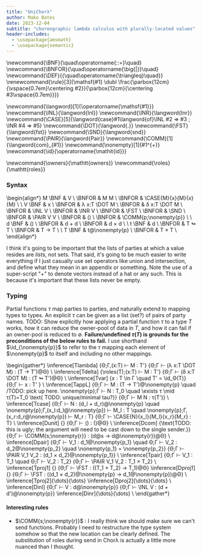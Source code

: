 ```yaml
---
title: "UniChorλ"
author: Mako Bates
date: 2023-12-04
subtitle: "choreographic lambda calculus with plurally-located values"
header-includes:
  - \usepackage{amsmath}
  - \usepackage{semantic}
---
```

\newcommand{\BNF}{\quad\operatorname{::=}\quad}
\newcommand{\BNFOR}{\quad\operatorname{\big{|}}\quad}
\newcommand{\DEF}{{\quad\operatorname{\triangleq}\quad}}
\renewcommand{\rule}[3]{\mathsf{#1} \dubl \frac{\parbox{12cm}{\vspace{0.7em}\centering #2}}{\parbox{12cm}{\centering #3\vspace{0.7em}}}}


\newcommand{\langword}[1]{\operatorname{\mathsf{#1}}}
\newcommand{\INL}{\langword{Inl}}
\newcommand{\INR}{\langword{Inr}}
\newcommand{\CASE}[5]{\langword{case}#1\langword{of}\INL #2 ⇒ #3 ; \INR #4 ⇒ #5}
\newcommand{\DOT}{\langword{.}}
\newcommand{\FST}{\langword{fst}}
\newcommand{\SND}{\langword{snd}}
\newcommand{\PAIR}{\langword{Pair}}
\newcommand{\COMM}[1]{\langword{com}_{#1}}
\newcommand{\nonempty}[1]{#1^{+}}
\newcommand{\id}{\operatorname{\mathit{id}}}

\newcommand{\owners}{\mathtt{owners}}
\newcommand{\roles}{\mathtt{roles}}
### Syntax

\begin{align*}
M  \BNF   &  V                                 \\
   \BNFOR &  M M                               \\
   \BNFOR &  \CASE{M}{x}{M}{x}{M}              \\
                                            \\
V  \BNF   &  x                                 \\
   \BNFOR &  λ x:T \DOT M                      \\
   \BNFOR &  δ x:T \DOT M                      \\
   \BNFOR &  \INL V                             \\
   \BNFOR &  \INR V                             \\
   \BNFOR &  \FST                               \\
   \BNFOR &  \SND                               \\
   \BNFOR &  \PAIR V V                          \\
   \BNFOR &  ()                                \\
   \BNFOR &  \COMM{p;\nonempty{p}}                 \\
                                            \\
d  \BNF   &  ()                                 \\
   \BNFOR &  d + d                              \\
   \BNFOR &  d × d                              \\
                                            \\
t  \BNF   &  d                                   \\
   \BNFOR &  T ↬ T                               \\
   \BNFOR &  T → T                            \\
   \\
T  \BNF   &  t@\nonempty{p}                       \\
   \BNFOR &  T × T                             \\
\end{align*}



I think it's going to be important that the lists of parties at which a value resides
are _lists_, not sets.
That said, it's going to be much easier to write everything if I just casually
use set operators
like union and intersection, and define what they mean in an appendix or something.
Note the use of a super-script "+" to denote vectors instead of a hat or any such.
This is because it's important that these lists never be empty.



### Typing

Partial functions $τ$ map parties to parties,
and naturally extend to mapping types to types.
An explicit $τ$ can be given as a list (set?) of pairs of party names.
TODO: Show explicitly how applying a partial function $τ$ to a type $T$ works,
how it can reduce the owner-pool of data in $T$,
and how it can fail if an owner-pool is reduced to $\emptyset$.
**Failure/undefined $τ(T)$ is grounds for the preconditions of the below rules to fail.**
I use shorthand $\id_{\nonempty{p}}$ to refer to the $τ$ mapping each element of $\nonempty{p}$
to itself and including no other mappings.

\begin{gather*}
\inference[Tlambda]
          {Θ;Γ,(x:T) ⊢ M : T'}
          {Θ;Γ ⊢ (λ x:T \DOT M) : (T → T')@Θ}
          \\
\inference[Tdelta]
          {\roles(T);(x:T) ⊢ M : T'}
          {Θ;Γ ⊢ (δ x:T \DOT M) : (T ↬ T')@Θ}
          \\
\inference[Tvar]
          {x : T \in Γ \quad T' = \id_Θ(T)}
          {Θ;Γ ⊢ x : T' }
          \\
\inference[TappL]
          {Θ;Γ ⊢ M : (T → T')@\nonempty{p}  \quad  /TODO: pick up here.
           \nonempty{p};Γ ⊢ N : T_0  \quad
           \exists τ \mid τ(T)=T_0  \text{  TODO: unique/minimal tau?}}
          {Θ;Γ ⊢ M N : τ(T')}
          \\
\inference[Tcase]
          {Θ;Γ ⊢ N : (d_l + d_r)@\nonempty{p} \quad
           \nonempty{p};Γ,(x_l:d_l@\nonempty{p}) ⊢ M_l : T \quad
           \nonempty{p};Γ,(x_r:d_r@\nonempty{p}) ⊢ M_r : T}
          {Θ;Γ ⊢ \CASE{N}{x_l}{M_l}{x_r}{M_r} : T}
          \\
\inference[Dunit]
          {}
          {Θ;Γ ⊢ () : ()@Θ}
          \\
\inference[Dcom]
          {\text{TODO: this is ugly; the argument will need to be cast down to the single sender.}}
          {Θ;Γ ⊢ \COMM{s;\nonempty{r}} : (d@s → d@\nonempty{r})@Θ}
          \\
\inference[Dpair]
          {Θ;Γ ⊢ V_1 : d_1@\nonempty{p_1} \quad Θ;Γ ⊢ V_2 : d_2@\nonempty{p_2}
           \quad \nonempty{p_1} = \nonempty{p_2}}
          {Θ;Γ ⊢ \PAIR V_1 V_2 : (d_1 × d_2)@\nonempty{p_1}}
          \\
\inference[Tpair]
          {Θ;Γ ⊢ V_1 : T_1 \quad Θ;Γ ⊢ V_2 : T_2}
          {Θ;Γ ⊢ \PAIR V_1 V_2 : T_1 × T_2}
          \\
\inference[Tproj1]
          {}
          {Θ;Γ ⊢ \FST : ((T_1 × T_2) → T_1)@Θ}
\inference[Dproj1]
          {}
          {Θ;Γ ⊢ \FST : ((d_1 × d_2)@\nonempty{p} → d_1@\nonempty{p})@Θ}
          \\
\inference[Tproj2]{\dots}{\dots}
\inference[Dproj2]{\dots}{\dots}
\\
\inference[Dinl]
          {Θ;Γ ⊢ V : d@\nonempty{p}}
          {Θ;Γ ⊢ \INL V : (d + d')@\nonempty{p}}
\inference[Dinr]{\dots}{\dots}
          \\
\end{gather*}



#### Interesting rules

- $\COMM{s;\nonempty{r}}$ : I really think we should make sure we can't send functions.
  Probably I need to restructure the type system somehow
  so that the new location can be clearly defined.
  The substitution of roles during send in Chorλ is actually
  a little more nuanced than I thought.



